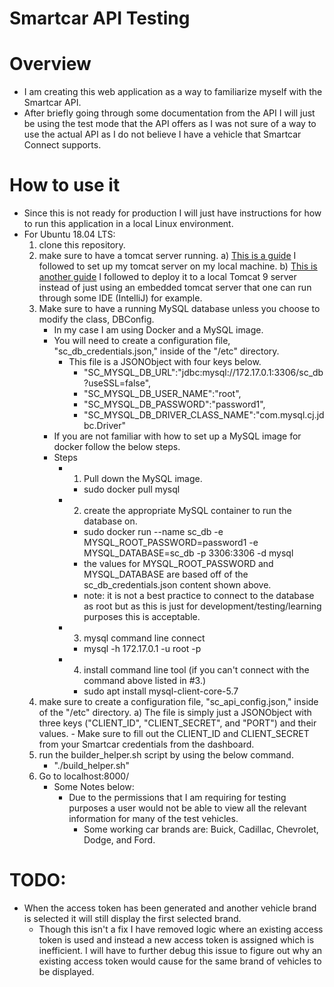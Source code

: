 # Smartcar API Testing


# Overview
- I am creating this web application as a way to familiarize myself with the Smartcar API.
- After briefly going through some documentation from the API I will just be using the test mode that the API offers as
I was not sure of a way to use the actual API as I do not believe I have a vehicle that Smartcar Connect supports.


# How to use it
- Since this is not ready for production I will just have instructions for how to run this application in a local
Linux environment.
- For Ubuntu 18.04 LTS:
    1) clone this repository.
    2) make sure to have a tomcat server running.
        a) [This is a guide](https://www.digitalocean.com/community/tutorials/install-tomcat-9-ubuntu-1804) I followed 
        to set up my tomcat server on my local machine.
        b) [This is another guide](https://www.baeldung.com/tomcat-root-application) I followed to deploy it to a local 
        Tomcat 9 server instead of just using an embedded tomcat server that one can run through some IDE (IntelliJ) 
        for example.
    3) Make sure to have a running MySQL database unless you choose to modify the class, DBConfig. 
        - In my case I am using Docker and a MySQL image.
        - You will need to create a configuration file, "sc_db_credentials.json," inside of the "/etc" directory. 
            - This file is a JSONObject with four keys below.
                - "SC_MYSQL_DB_URL":"jdbc:mysql://172.17.0.1:3306/sc_db?useSSL=false",
                - "SC_MYSQL_DB_USER_NAME":"root",
                - "SC_MYSQL_DB_PASSWORD":"password1",
                - "SC_MYSQL_DB_DRIVER_CLASS_NAME":"com.mysql.cj.jdbc.Driver"
        - If you are not familiar with how to set up a MySQL image for docker follow the below steps.
        - Steps
            - 1. Pull down the MySQL image.
                - sudo docker pull mysql
            - 2. create the appropriate MySQL container to run the database on.
                - sudo docker run --name sc_db -e MYSQL_ROOT_PASSWORD=password1 -e MYSQL_DATABASE=sc_db -p 3306:3306 -d mysql
                - the values for MYSQL_ROOT_PASSWORD and MYSQL_DATABASE are based off of the sc_db_credentials.json content
                shown above.
                - note: it is not a best practice to connect to the database as root but as this is just for 
                development/testing/learning purposes this is acceptable.
            - 3. mysql command line connect
                - mysql -h 172.17.0.1 -u root -p
            - 4. install command line tool (if you can't connect with the command above listed in #3.) 
                - sudo apt install mysql-client-core-5.7
    4) make sure to create a configuration file, "sc_api_config.json," inside of the "/etc" directory. 
        a) The file is simply just a JSONObject with three keys ("CLIENT_ID", "CLIENT_SECRET", and "PORT") and their values.
            - Make sure to fill out the CLIENT_ID and CLIENT_SECRET from your Smartcar credentials from the dashboard.
    5) run the builder_helper.sh script by using the below command.
        - "./build_helper.sh"
    6) Go to localhost:8000/
        - Some Notes below:
            - Due to the permissions that I am requiring for testing purposes a user would not be able to view
            all the relevant information for many of the test vehicles.
                - Some working car brands are: Buick, Cadillac, Chevrolet, Dodge, and Ford.
                
                
# TODO:
- When the access token has been generated and another vehicle brand is selected it will still display the first selected brand.
    - Though this isn't a fix I have removed logic where an existing access token is used and instead a new access token
    is assigned which is inefficient. I will have to further debug this issue to figure out why an existing access token
    would cause for the same brand of vehicles to be displayed.